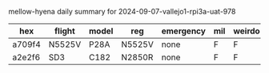 mellow-hyena daily summary for 2024-09-07-vallejo1-rpi3a-uat-978

|hex|flight|model|reg|emergency|mil|weirdo|
|--|--|--|--|--|--|--|
|a709f4|N5525V|P28A|N5525V|none|F|F|
|a2e2f6|SD3|C182|N2850R|none|F|F|

